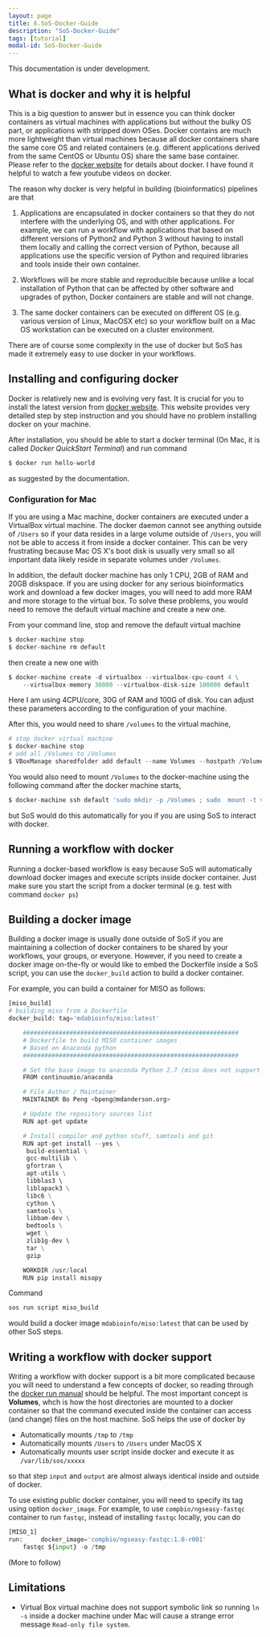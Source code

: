 ```yaml
---
layout: page
title: 6.SoS-Docker-Guide
description: "SoS-Docker-Guide"
tags: [tutorial]
modal-id: SoS-Docker-Guide
---
```


This documentation is under development.

## What is docker and why it is helpful

This is a big question to answer but in essence you can think docker containers as virtual machines with applications but without the bulky OS part, or applications with stripped down OSes. Docker contains are much more lightweight than virtual machines because all docker containers share the same core OS and related containers (e.g. different applications derived from the same CentOS or Ubuntu OS) share the same base container. Please refer to the [docker website](https://www.docker.com/) for details about docker. I have found it helpful to watch a few youtube videos on docker.

The reason why docker is very helpful in building (bioinformatics) pipelines are that 

1. Applications are encapsulated in docker containers so that they do not interfere with the underlying OS, and with other applications. For example, we can run a workflow with applications that based on different versions of Python2 and Python 3 without having to install them locally and calling the correct version of Python, because all applications use the specific version of Python and required libraries and tools inside their own container.

2. Workflows will be more stable and reproducible because unlike a local installation of Python that can be affected by other software and upgrades of python, Docker containers are stable and will not change.

3. The same docker containers can be executed on different OS (e.g. various version of Linux, MacOSX etc) so your workflow built on a Mac OS workstation can be executed on a cluster environment. 

There are of course some complexity in the use of docker but SoS has made it extremely easy to use docker in your workflows. 

## Installing and configuring docker

Docker is relatively new and is evolving very fast. It is crucial for you to install the latest version from [docker website](https://www.docker.com/). This website provides very detailed step by step instruction and you should have no problem installing docker on your machine. 

After installation, you should be able to start a docker terminal (On Mac, it is called *Docker QuickStart Terminal*) and run command

```python
$ docker run hello-world
```

as suggested by the documentation. 

### Configuration for Mac

If you are using a Mac machine, docker containers are executed under a VirtualBox virtual machine. The docker daemon cannot see anything outside of `/Users` so if your data resides in a large volume outside of `/Users`, you will not be able to access it from inside a docker container. This can be very frustrating because Mac OS X's boot disk is usually very small so all important data likely reside in separate volumes under `/Volumes`.

In addition, the default docker machine has only 1 CPU, 2GB of RAM and 20GB diskspace. If you are using docker for any serious bioinformatics work and download a few docker images, you will need to add more RAM and more storage to the virtual box. To solve these problems, you would need to remove the default virtual machine and create a new one. 

From your command line, stop and remove the default virtual machine
```python
$ docker-machine stop
$ docker-machine rm default
```
then create a new one with 
```python
$ docker-machine create -d virtualbox --virtualbox-cpu-count 4 \
    --virtualbox-memory 30000 --virtualbox-disk-size 100000 default
```
Here I am using 4CPU/core, 30G of RAM and 100G of disk. You can adjust these parameters according to the configuration of your machine. 

After this, you would need to share `/volumes` to the virtual machine,

```python
# stop docker virtual machine
$ docker-machine stop
# add all /Volumes to /Volumes
$ VBoxManage sharedfolder add default --name Volumes --hostpath /Volumes --automount
```

You would also need to mount `/Volumes` to the docker-machine using the following command after the docker machine starts,
```python
$ docker-machine ssh default 'sudo mkdir -p /Volumes ; sudo  mount -t vboxsf Volumes /Volumes'
```
but SoS would do this automatically for you if you are using SoS to interact with docker.

## Running a workflow with docker

Running a docker-based workflow is easy because SoS will automatically download docker images and execute scripts inside docker container. Just make sure you start the script from a docker terminal (e.g. test with command `docker ps`)

## Building a docker image

Building a docker image is usually done outside of SoS if you are maintaining a collection of docker containers to be shared by your workflows, your groups, or everyone. However, if you need to create a docker image on-the-fly or would like to embed the Dockerfile inside a SoS script, you can use the `docker_build` action to build a docker container.

For example, you can build a container for MISO as follows:

```python
[miso_build]
# building miso from a Dockerfile
docker_build: tag='mdabioinfo/miso:latest'

    ############################################################
    # Dockerfile to build MISO container images
    # Based on Anaconda python
    ############################################################

    # Set the base image to anaconda Python 2.7 (miso does not support python 3)
    FROM continuumio/anaconda

    # File Author / Maintainer
    MAINTAINER Bo Peng <bpeng@mdanderson.org>

    # Update the repository sources list
    RUN apt-get update

    # Install compiler and python stuff, samtools and git
    RUN apt-get install --yes \
     build-essential \
     gcc-multilib \
     gfortran \ 
     apt-utils \
     libblas3 \ 
     liblapack3 \
     libc6 \
     cython \ 
     samtools \
     libbam-dev \
     bedtools \
     wget \
     zlib1g-dev \ 
     tar \
     gzip

    WORKDIR /usr/local
    RUN pip install misopy
```

Command

```python
sos run script miso_build
```

would build a docker image `mdabioinfo/miso:latest` that can be used by other SoS steps.

## Writing a workflow with docker support

Writing a workflow with docker support is a bit more complicated because you will need to understand a few concepts of docker, so reading through the [docker run manual](https://docs.docker.com/engine/reference/run/) should be helpful. The most important concept is **Volumes**, whch is how the host directories are mounted to a docker container so that the command executed inside the container can access (and change) files on the host machine. SoS helps the use of docker by

* Automatically mounts `/tmp` to `/tmp` 
* Automatically mounts `/Users` to `/Users` under MacOS X
* Automatically mounts user script inside docker and execute it as `/var/lib/sos/xxxxx`

so that step `input` and `output` are almost always identical inside and outside of docker. 

To use existing public docker container, you will need to specify its tag using option `docker_image`. For example, to use `compbio/ngseasy-fastqc` container to run `fastqc`, instead of installing `fastqc` locally, you can do

```python
[MISO_1]
run:     docker_image='compbio/ngseasy-fastqc:1.0-r001'
    fastqc ${input} -o /tmp
```

(More to follow)

## Limitations

* Virtual Box virtual machine does not support symbolic link so running `ln -s` inside a docker machine under Mac will cause a strange error message `Read-only file system`.